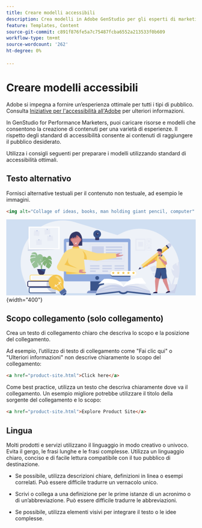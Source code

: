 ```yaml
---
title: Creare modelli accessibili
description: Crea modelli in Adobe GenStudio per gli esperti di marketing delle prestazioni in grado di raggiungere più destinatari e fornire un’esperienza ottimale.
feature: Templates, Content
source-git-commit: c891f876fe5a7c75487fcba6552a213533f0b609
workflow-type: tm+mt
source-wordcount: '262'
ht-degree: 0%

---
```



# Creare modelli accessibili

Adobe si impegna a fornire un’esperienza ottimale per tutti i tipi di pubblico. Consulta [Iniziative per l&#39;accessibilità all&#39;Adobe](https://www.adobe.com/trust/accessibility/initiatives.html) per ulteriori informazioni.

In GenStudio for Performance Marketers, puoi caricare risorse e modelli che consentono la creazione di contenuti per una varietà di esperienze. Il rispetto degli standard di accessibilità consente ai contenuti di raggiungere il pubblico desiderato.

Utilizza i consigli seguenti per preparare i modelli utilizzando standard di accessibilità ottimali.

## Testo alternativo

Fornisci alternative testuali per il contenuto non testuale, ad esempio le immagini.

```html
<img alt="Collage of ideas, books, man holding giant pencil, computer" src="card-create-assets.png">
```

![Collage di idee, libri, uomo con matita gigante, computer](../../assets/card-create-assets.png){width="400"}

## Scopo collegamento (solo collegamento)

Crea un testo di collegamento chiaro che descriva lo scopo e la posizione del collegamento.

Ad esempio, l’utilizzo di testo di collegamento come &quot;Fai clic qui&quot; o &quot;Ulteriori informazioni&quot; non descrive chiaramente lo scopo del collegamento:

```html
<a href="product-site.html">Click here</a>
```

Come best practice, utilizza un testo che descriva chiaramente dove va il collegamento. Un esempio migliore potrebbe utilizzare il titolo della sorgente del collegamento e lo scopo:

```html
<a href="product-site.html">Explore Product Site</a>
```

## Lingua

Molti prodotti e servizi utilizzano il linguaggio in modo creativo o univoco. Evita il gergo, le frasi lunghe e le frasi complesse. Utilizza un linguaggio chiaro, conciso e di facile lettura compatibile con il tuo pubblico di destinazione.

- Se possibile, utilizza descrizioni chiare, definizioni in linea o esempi correlati. Può essere difficile tradurre un vernacolo unico.

- Scrivi o collega a una definizione per le prime istanze di un acronimo o di un’abbreviazione. Può essere difficile tradurre le abbreviazioni.

- Se possibile, utilizza elementi visivi per integrare il testo o le idee complesse.
